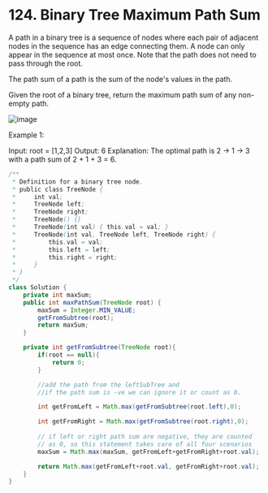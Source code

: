 # 124. Binary Tree Maximum Path Sum

A path in a binary tree is a sequence of nodes where each pair of adjacent nodes in the sequence has an edge connecting them. A node can only appear in the sequence at most once. Note that the path does not need to pass through the root.

The path sum of a path is the sum of the node's values in the path.

Given the root of a binary tree, return the maximum path sum of any non-empty path.

 
![image](https://github.com/AnudeepBalla10/DoorDash/assets/153243289/6b375fed-8b51-40d3-9361-9b4cc8c1c202)

Example 1:


Input: root = [1,2,3]
Output: 6
Explanation: The optimal path is 2 -> 1 -> 3 with a path sum of 2 + 1 + 3 = 6.

```java
/**
 * Definition for a binary tree node.
 * public class TreeNode {
 *     int val;
 *     TreeNode left;
 *     TreeNode right;
 *     TreeNode() {}
 *     TreeNode(int val) { this.val = val; }
 *     TreeNode(int val, TreeNode left, TreeNode right) {
 *         this.val = val;
 *         this.left = left;
 *         this.right = right;
 *     }
 * }
 */
class Solution {
    private int maxSum;
    public int maxPathSum(TreeNode root) {
        maxSum = Integer.MIN_VALUE;
        getFromSubtree(root);
        return maxSum;
    }

    private int getFromSubtree(TreeNode root){
        if(root == null){
            return 0;
        }

        //add the path from the leftSubTree and 
        //if the path sum is -ve we can ignore it or count as 0.

        int getFromLeft = Math.max(getFromSubtree(root.left),0);

        int getFromRight = Math.max(getFromSubtree(root.right),0);
       
        // if left or right path sum are negative, they are counted
        // as 0, so this statement takes care of all four scenarios
        maxSum = Math.max(maxSum, getFromLeft+getFromRight+root.val);

        return Math.max(getFromLeft+root.val, getFromRight+root.val);
    }
}
```

